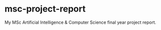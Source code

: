 # msc-project-report
My MSc Artificial Intelligence &amp; Computer Science final year project report.

